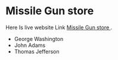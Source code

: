 # Missile Gun store 

Here Is live website Link [Missile Gun store ](https://sprightly-sorbet-85481f.netlify.app/).

- George Washington
- John Adams
- Thomas Jefferson
